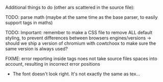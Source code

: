 
Additional things to do (other ars scattered in the source file):

TODO: parse math (maybe at the same time as the base parser, to easily support tags in maths)

TODO: Important: remember to make a CSS file to remove ALL default styling, to prevent differences between browsers engines/versions
      -> should we ship a version of chromium with cowtchoox to make sure the same version is always used?

FIXME: error reporting inside tags noes not take source files spaces into account, resulting in incorrect error positions

- The font doesn't look right. It's not exactly the same as tex...

